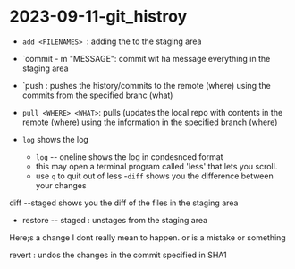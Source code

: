 # 2023-09-11-git_histroy

- `add <FILENAMES> `: adding the <FILENAMES> to the staging area
- `commit - m "MESSAGE": commit wit ha message everything in the staging area
- `push <WHERE><WHAT>: pushes the history/commits to the remote (where) using the commits from the specified branc (what)
- `pull <WHERE> <WHAT>`: pulls (updates the local repo with contents in the remote (where) using the information in the specified branch (where)

- `log` shows the log
	- `log`	-- oneline shows the log in condesnced format
	- this may open a terminal program called 'less' that lets you scroll.
	- use `q` to quit out of less
-`diff` shows you the difference between your changes 

 diff --staged shows you the diff of the files in the staging area

- restore -- staged <file> : unstages <file> from the staging area

Here;s a change I dont really mean to happen. or is a mistake
or something

revert : undos the changes in the commit specified in SHA1
